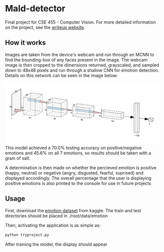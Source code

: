 # Mald-detector
Final project for CSE 455 - Computer Vision. For more detailed information on the project, see the [writeup website](https://sites.google.com/view/malddetector/home#h.60qg80mkvgmn).

## How it works
Images are taken from the device's webcam and run through an MCNN to find the bounding-box of any faces present in the image. The webcam image is then cropped to the dimensions returned, grayscaled, and sampled down to 48x48 pixels and run through a shallow CNN for emotion detection. Details on this network can be seen in the image below:

![alt text](https://github.com/jspaniac/Mald-detector/blob/main/cnn.png?raw=true)
This model achieved a 70.0% testing accuracy on positive/negative emotions and 45.6% on all 7 emotions, so results should be taken with a grain of salt.

A determination is then made on whether the percieved emotion is positive (happy, neutral) or negative (angry, disgusted, fearful, suprised) and displayed accordingly. The overall percentage that the user is displaying positive emotions is also printed to the console for use in future projects

## Usage
First, download the [emotion dataset](https://www.kaggle.com/datasets/ananthu017/emotion-detection-fer) from kaggle. The train and test directories should be placed in ./root/data/emotion

Then, activating the application is as simple as:
```bash
python tryproject.py
```
After training the model, the display should appear
